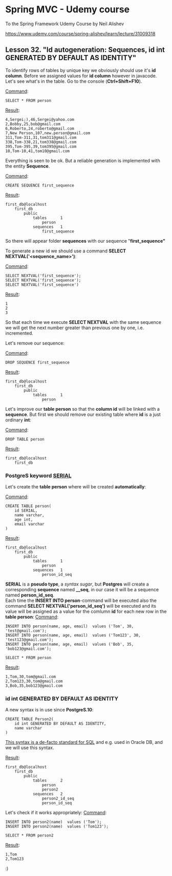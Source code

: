 # Spring MVC - Udemy course
To the Spring Framework Udemy Course by Neil Alishev

https://www.udemy.com/course/spring-alishev/learn/lecture/31009318

<h2>Lesson 32. "Id autogeneration: Sequences, id int GENERATED BY DEFAULT AS IDENTITY"</h2>

To identify rows of tables by unique key  we obviously should use  it's <b>id column</b>.
Before we assigned values for <b>id column</b> however in javacode.
Let's see what's in the table. Go to the console (<b>Ctrl+Shift+F10</b>).

<u>Command</u>:

    SELECT * FROM person

<u>Result</u>:

    4,Sergei;),46,Sergei@yahoo.com
    2,Bobby,25,bob@gmail.com
    6,Roberto,24,roberto@gmail.com
    7,New Person,107,new.person@gmail.com
    311,Tom-311,31,tom311@gmail.com
    338,Tom-338,21,tom338@gmail.com
    395,Tom-395,39,tom395@gmail.com
    10,Tom-10,41,tom10@gmail.com

Everything is seen to be ok. 
But a reliable generation is implemented with the entity <b>Sequence</b>.

<u>Command</u>:

    CREATE SEQUENCE first_sequence

<u>Result</u>:

    first_db@localhost
        first_db
            public
                tables      1
                    person
                sequences   1
                    first_sequence

So there will appear folder <b>sequences</b> with our sequence "<b>first_sequence"</b>

To generate a new id we should use a command <b>SELECT NEXTVAL('<sequence_name>')</b>:

<u>Command</u>:

    SELECT NEXTVAL('first_sequence');
    SELECT NEXTVAL('first_sequence');
    SELECT NEXTVAL('first_sequence')

<u>Result</u>:

    1
    2
    3

So that each time we execute <b>SELECT NEXTVAL</b> with the same sequence we will get
the next number greater than previous one by one, i.e. incremented.

Let's remove our sequence:

<u>Command</u>:

    DROP SEQUENCE first_sequence

<u>Result</u>:

    first_db@localhost
        first_db
            public
                tables      1
                    person

Let's improve our <b>table person</b> so that the <b>column id</b> will be linked 
with a <b>sequence</b>. But first we should remove our existing table where <b>id</b> is
a just ordinary <b>int</b>:

<u>Command</u>:

    DROP TABLE person

<u>Result</u>:

    first_db@localhost
        first_db
                
<h3>PostgreS keyword <u>SERIAL</u></h3>

Let's create the <b>table person</b> where <id> will be created <b>automatically</b>:

<u>Command</u>:

    CREATE TABLE person(
        id SERIAL,
        name varchar,
        age int,
        email varchar
    )
<u>Result</u>:

    first_db@localhost
        first_db
            public
                tables      1
                    person
                sequences   1
                    person_id_seq


<b>SERIAL</b> is a <b>pseudo type</b>, a <i>syntax sugar</i>, 
but <b>Postgres</b> will create a corresponding <b>sequence</b> named 
<b><table-name>_<column-name>_seq</b>, in our case it will be a sequence
named <b>person_id_seq</b>. 
<br>Each time the <b>INSERT INTO person</b>-command will be executed also
the command <b>SELECT NEXTVAL('person_id_seq')</b> will be executed and its value will be
assigned as a value for the comlumn <b>id</b>  for each new row in the <b>table person</b>:
<u>Command</u>:

    INSERT INTO person(name, age, email)  values ('Tom', 30, 'test@gmail.com');
    INSERT INTO person(name, age, email)  values ('Tom123', 30, 'test123@gmail.com');
    INSERT INTO person(name, age, email)  values ('Bob', 35, 'bob123@gmail.com');

    SELECT * FROM person

<u>Result</u>:

    1,Tom,30,tom@gmail.com
    2,Tom123,30,tom@gmail.com
    3,Bob,35,bob123@gmail.com

<h3>id int GENERATED BY DEFAULT AS IDENTITY</h3>

A new syntax is in use since <b>PostgreS.10</b>:

    CREATE TABLE Person2(
        id int GENERATED BY DEFAULT AS IDENTITY,
        name varchar
    )

<u>This syntax is a de-facto standard for SQL</u> and e.g. used in Oracle DB,
and we will use this syntax.

<u>Result</u>:
        
    first_db@localhost
        first_db
            public
                tables      2
                    person
                    person2
                sequences   2
                    person2_id_seq
                    person_id_seq
                    

Let's check if it works appropriately:
<u>Command</u>:

    INSERT INTO person2(name)  values ('Tom');
    INSERT INTO person2(name)  values ('Tom123');
    
    SELECT * FROM person2

<u>Result</u>:

    1,Tom
    2,Tom123
    
:)
